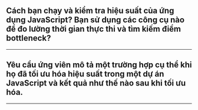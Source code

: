 ## Cách bạn chạy và kiểm tra hiệu suất của ứng dụng JavaScript? Bạn sử dụng các công cụ nào để đo lường thời gian thực thi và tìm kiếm điểm bottleneck?

---

## Yêu cầu ứng viên mô tả một trường hợp cụ thể khi họ đã tối ưu hóa hiệu suất trong một dự án JavaScript và kết quả như thế nào sau khi tối ưu hóa.

---